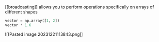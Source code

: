 [[broadcasting]] allows you to perform operations specifically on arrays of different shapes
```Python
vector = np.array([1, 2])
vector * 1.6
```
![[Pasted image 20231221113843.png]]


